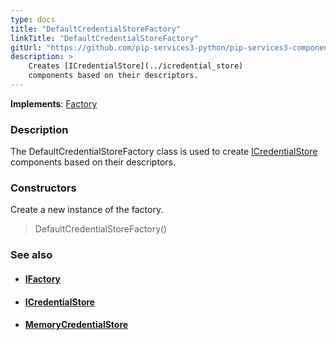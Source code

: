 ```yaml
---
type: docs
title: "DefaultCredentialStoreFactory"
linkTitle: "DefaultCredentialStoreFactory"
gitUrl: "https://github.com/pip-services3-python/pip-services3-components-python"
description: >
    Creates [ICredentialStore](../icredential_store)
    components based on their descriptors.
---
```


**Implements**: [Factory](../../build/factory)

### Description

The DefaultCredentialStoreFactory class is used to create [ICredentialStore](../icredential_store) components based on their descriptors.

### Constructors
Create a new instance of the factory.

> DefaultCredentialStoreFactory()


### See also
- #### [IFactory](../../build/ifactory)
- #### [ICredentialStore](../icredential_store)
- #### [MemoryCredentialStore](../memory_credential_store)
